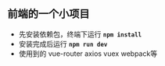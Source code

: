 
## 前端的一个小项目


 - 先安装依赖包，终端下运行 **`npm install`**
 - 安装完成后运行 **`npm run dev`** 
 - 使用到的 vue-router axios vuex webpack等

